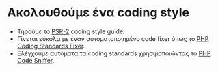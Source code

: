 # Ακολουθούμε ένα coding style

- Τηρούμε το [PSR-2](https://github.com/php-fig/fig-standards/blob/master/accepted/PSR-2-coding-style-guide.md) coding style guide.
- Γίνεται εύκολα με έναν αυτοματοποιημένο code fixer όπως το [PHP Coding Standards Fixer](http://cs.sensiolabs.org).
- Ελέγχουμε αυτόματα τα coding standards χρησιμοποιώντας το [PHP Code Sniffer](https://github.com/squizlabs/PHP_CodeSniffer).
